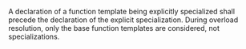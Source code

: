 A declaration of a function template being explicitly specialized shall precede the declaration of the explicit specialization.
During overload resolution, only the base function templates are considered, not specializations.